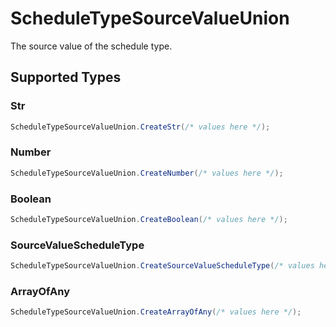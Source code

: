# ScheduleTypeSourceValueUnion

The source value of the schedule type.


## Supported Types

### Str

```csharp
ScheduleTypeSourceValueUnion.CreateStr(/* values here */);
```

### Number

```csharp
ScheduleTypeSourceValueUnion.CreateNumber(/* values here */);
```

### Boolean

```csharp
ScheduleTypeSourceValueUnion.CreateBoolean(/* values here */);
```

### SourceValueScheduleType

```csharp
ScheduleTypeSourceValueUnion.CreateSourceValueScheduleType(/* values here */);
```

### ArrayOfAny

```csharp
ScheduleTypeSourceValueUnion.CreateArrayOfAny(/* values here */);
```
